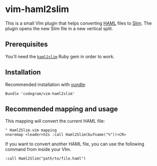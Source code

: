 # vim-haml2slim

This is a small VIm plugin that helps converting [HAML](http://haml.info/)
files to [Slim](http://slim-lang.com/). The plugin opens the new Slim file in a
new vertical split.

## Prerequisites

You'll need the [`haml2slim`](https://github.com/slim-template/haml2slim) Ruby
gem in order to work.

## Installation

Recommended installation with [vundle](https://github.com/gmarik/vundle):

```vim
Bundle 'codegram/vim-haml2slim'
```

## Recommended mapping and usage

This mapping will convert the current HAML file:

```vim
" Haml2Slim.vim mapping
nnoremap <leader>h2s :call Haml2Slim(bufname("%"))<CR>
```

If you want to convert another HAML file, you can use the following command
from inside your VIm.

```vim
:call Haml2Slim("path/to/file.haml")
```
